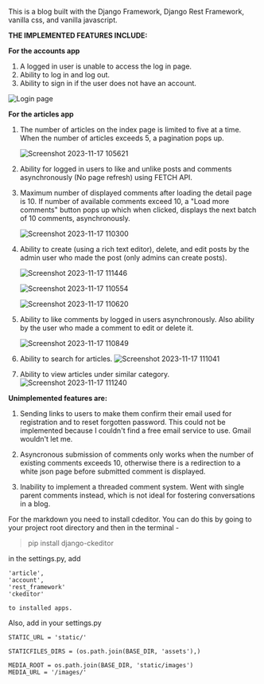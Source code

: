 This is a blog built with the Django Framework, Django Rest Framework, vanilla css, and vanilla javascript.

**THE IMPLEMENTED FEATURES INCLUDE:**

**For the accounts app**

1. A logged in user is unable to access the log in page.
2. Ability to log in and log out.
3. Ability to sign in if the user does not have an account.

![Login page](https://github.com/chistev/Django-Blog/assets/115540580/3ae66ba0-8cc1-4892-8cdd-7681c395f5b6)

**For the articles app**

1. The number of articles on the index page is limited to five at a time. When the number of articles exceeds 5, a pagination pops up.

   ![Screenshot 2023-11-17 105621](https://github.com/chistev/Django-Blog/assets/115540580/e66dccf2-25e8-4821-829f-03de3ecfc9d1)

2. Ability for logged in users to like and unlike posts and comments asynchronously (No page refresh) using FETCH API.
3. Maximum number of displayed comments after loading the detail page is 10. If number of available comments exceed 10, a "Load more comments" button pops up which when clicked, displays the next batch of 10 comments, asynchronously.

   ![Screenshot 2023-11-17 110300](https://github.com/chistev/Django-Blog/assets/115540580/a274189d-e600-43f3-997c-5183851ec9fc)

4. Ability to create (using a rich text editor), delete, and edit posts by the admin user who made the post (only admins can create posts).

   ![Screenshot 2023-11-17 111446](https://github.com/chistev/Django-Blog/assets/115540580/10a58a0e-394d-488b-bba8-156563df0f9b)


   ![Screenshot 2023-11-17 110554](https://github.com/chistev/Django-Blog/assets/115540580/6d47a1ce-d8d0-494d-8b4d-d8e9c1b442a4)

   ![Screenshot 2023-11-17 110620](https://github.com/chistev/Django-Blog/assets/115540580/255c6f29-511d-4535-9453-2b9fddb6a894)

6. Ability to like comments by logged in users asynchronously. Also ability by the user who made a comment to edit or delete it.

   ![Screenshot 2023-11-17 110849](https://github.com/chistev/Django-Blog/assets/115540580/5dec9638-33c9-45b9-b30f-3bb8b58e9400)

7. Ability to search for articles.
   ![Screenshot 2023-11-17 111041](https://github.com/chistev/Django-Blog/assets/115540580/4711660b-f571-417e-b4c9-4c961a76bcc2)

8. Ability to view articles under similar category.
   ![Screenshot 2023-11-17 111240](https://github.com/chistev/Django-Blog/assets/115540580/a45b30e9-804f-4acb-9631-df12d55c5715)


**Unimplemented features are:**
1. Sending links to users to make them confirm their email used for registration and to reset forgotten password. This could not be implemented because I couldn't find a free email service to use. Gmail wouldn't let me.

2. Asyncronous submission of comments only works when the number of existing comments exceeds 10, otherwise there is a redirection to a white json page before submitted comment is displayed.

3. Inability to implement a threaded comment system. Went with single parent comments instead, which is not ideal for fostering conversations in a blog.



For the markdown you need to install cdeditor. You can do this by going to your project root directory and then in the terminal -

> pip install django-ckeditor

in the settings.py, add
    
    'article',
    'account',
    'rest_framework'
    'ckeditor'

    to installed apps.

Also, add in your settings.py

    STATIC_URL = 'static/'

    STATICFILES_DIRS = (os.path.join(BASE_DIR, 'assets'),)

    MEDIA_ROOT = os.path.join(BASE_DIR, 'static/images')
    MEDIA_URL = '/images/'
